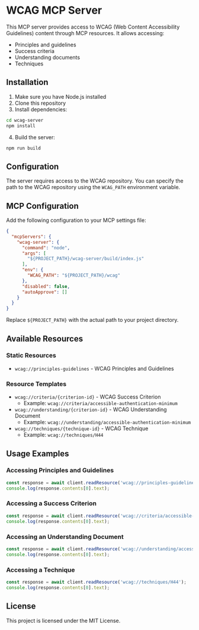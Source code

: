 # WCAG MCP Server

This MCP server provides access to WCAG (Web Content Accessibility Guidelines) content through MCP resources. It allows accessing:

- Principles and guidelines
- Success criteria
- Understanding documents
- Techniques

## Installation

1. Make sure you have Node.js installed
2. Clone this repository
3. Install dependencies:

```bash
cd wcag-server
npm install
```

4. Build the server:

```bash
npm run build
```

## Configuration

The server requires access to the WCAG repository. You can specify the path to the WCAG repository using the `WCAG_PATH` environment variable.

## MCP Configuration

Add the following configuration to your MCP settings file:

```json
{
  "mcpServers": {
    "wcag-server": {
      "command": "node",
      "args": [
        "${PROJECT_PATH}/wcag-server/build/index.js"
      ],
      "env": {
        "WCAG_PATH": "${PROJECT_PATH}/wcag"
      },
      "disabled": false,
      "autoApprove": []
    }
  }
}
```

Replace `${PROJECT_PATH}` with the actual path to your project directory.

## Available Resources

### Static Resources

- `wcag://principles-guidelines` - WCAG Principles and Guidelines

### Resource Templates

- `wcag://criteria/{criterion-id}` - WCAG Success Criterion
  - Example: `wcag://criteria/accessible-authentication-minimum`
- `wcag://understanding/{criterion-id}` - WCAG Understanding Document
  - Example: `wcag://understanding/accessible-authentication-minimum`
- `wcag://techniques/{technique-id}` - WCAG Technique
  - Example: `wcag://techniques/H44`

## Usage Examples

### Accessing Principles and Guidelines

```javascript
const response = await client.readResource('wcag://principles-guidelines');
console.log(response.contents[0].text);
```

### Accessing a Success Criterion

```javascript
const response = await client.readResource('wcag://criteria/accessible-authentication-minimum');
console.log(response.contents[0].text);
```

### Accessing an Understanding Document

```javascript
const response = await client.readResource('wcag://understanding/accessible-authentication-minimum');
console.log(response.contents[0].text);
```

### Accessing a Technique

```javascript
const response = await client.readResource('wcag://techniques/H44');
console.log(response.contents[0].text);
```

## License

This project is licensed under the MIT License.

